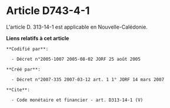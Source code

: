 # Article D743-4-1

L'article D. 313-14-1 est applicable en Nouvelle-Calédonie.

**Liens relatifs à cet article**

	**Codifié par**:

	  - Décret n°2005-1007 2005-08-02 JORF 25 août 2005

	**Créé par**:

	  - Décret n°2007-335 2007-03-12 art. 1 1° JORF 14 mars 2007

	**Cite**:

	  - Code monétaire et financier - art. D313-14-1 (V)
